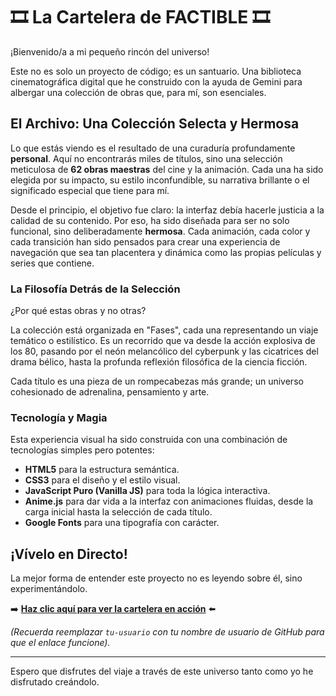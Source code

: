 # 🎞️ La Cartelera de FACTIBLE 🎞️

¡Bienvenido/a a mi pequeño rincón del universo!

Este no es solo un proyecto de código; es un santuario. Una biblioteca cinematográfica digital que he construido con la ayuda de Gemini para albergar una colección de obras que, para mí, son esenciales.

## El Archivo: Una Colección Selecta y Hermosa

Lo que estás viendo es el resultado de una curaduría profundamente **personal**. Aquí no encontrarás miles de títulos, sino una selección meticulosa de **62 obras maestras** del cine y la animación. Cada una ha sido elegida por su impacto, su estilo inconfundible, su narrativa brillante o el significado especial que tiene para mí.

Desde el principio, el objetivo fue claro: la interfaz debía hacerle justicia a la calidad de su contenido. Por eso, ha sido diseñada para ser no solo funcional, sino deliberadamente **hermosa**. Cada animación, cada color y cada transición han sido pensados para crear una experiencia de navegación que sea tan placentera y dinámica como las propias películas y series que contiene.

### La Filosofía Detrás de la Selección

¿Por qué estas obras y no otras?

La colección está organizada en "Fases", cada una representando un viaje temático o estilístico. Es un recorrido que va desde la acción explosiva de los 80, pasando por el neón melancólico del cyberpunk y las cicatrices del drama bélico, hasta la profunda reflexión filosófica de la ciencia ficción.

Cada título es una pieza de un rompecabezas más grande; un universo cohesionado de adrenalina, pensamiento y arte.

### Tecnología y Magia

Esta experiencia visual ha sido construida con una combinación de tecnologías simples pero potentes:

*   **HTML5** para la estructura semántica.
*   **CSS3** para el diseño y el estilo visual.
*   **JavaScript Puro (Vanilla JS)** para toda la lógica interactiva.
*   **Anime.js** para dar vida a la interfaz con animaciones fluidas, desde la carga inicial hasta la selección de cada título.
*   **Google Fonts** para una tipografía con carácter.

## ¡Vívelo en Directo!

La mejor forma de entender este proyecto no es leyendo sobre él, sino experimentándolo.

➡️ **[Haz clic aquí para ver la cartelera en acción](https://tu-usuario.github.io)** ⬅️

*(Recuerda reemplazar `tu-usuario` con tu nombre de usuario de GitHub para que el enlace funcione).*

---

Espero que disfrutes del viaje a través de este universo tanto como yo he disfrutado creándolo.

